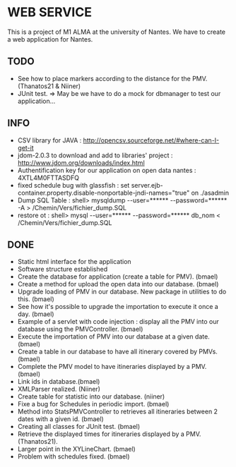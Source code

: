 WEB SERVICE
===========


This is a project of M1 ALMA at the university of Nantes.
We have to create a web application for Nantes.


TODO
----

* See how to place markers according to the distance for the PMV. (Thanatos21 & Niiner)
* JUnit test. => May be we have to do a mock for dbmanager to test our application...



INFO
----

* CSV library for JAVA : http://opencsv.sourceforge.net/#where-can-I-get-it
* jdom-2.0.3 to download and add to libraries' project : http://www.jdom.org/downloads/index.html
* Authentification key for our application on open data nantes : 4XTL4M0FTTASDFQ
* fixed schedule bug with glassfish : set server.ejb-container.property.disable-nonportable-jndi-names="true" on ./asadmin
* Dump SQL Table : shell> mysqldump --user=****** --password=****** -A > /Chemin/Vers/fichier_dump.SQL
* restore ot : shell> mysql --user=****** --password=****** db_nom < /Chemin/Vers/fichier_dump.SQL


DONE
----

* Static html interface for the application
* Software structure established
* Create the database for application (create a table for PMV). (bmael)
* Create a method for upload the open data into our database. (bmael)
* Upgrade loading of PMV in our database. New package in utilities to do this. (bmael)
* See how it's possible to upgrade the importation to execute it once a day. (bmael)
* Example of a servlet with code injection : display all the PMV into our database using the PMVController. (bmael)
* Execute the importation of PMV into our database at a given date. (bmael)
* Create a table in our database to have all itinerary covered by PMVs. (bmael)
* Complete the PMV model to have itineraries displayed by a PMV. (bmael)
* Link ids in database.(bmael)
* XMLParser realized. (Niiner)
* Create table for statistic into our database. (niiner)
* Fixe a bug for Schedules in periodic import. (bmael)
* Method into StatsPMVController to retrieves all itineraries between 2 dates with a given id. (bmael)
* Creating all classes for JUnit test. (bmael)
* Retrieve the displayed times for itineraries displayed by a PMV. (Thanatos21).
* Larger point in the XYLineChart. (bmael)
* Problem with schedules fixed. (bmael)


